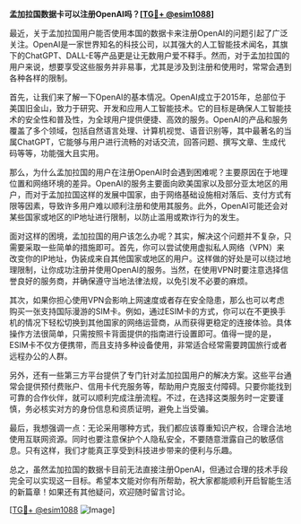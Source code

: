 **孟加拉国数据卡可以注册OpenAI吗？[[TG💪+ @esim1088](https://t.me/s/esim1088)]**

最近，关于孟加拉国用户能否使用本国的数据卡来注册OpenAI的问题引起了广泛关注。OpenAI是一家世界知名的科技公司，以其强大的人工智能技术闻名，其旗下的ChatGPT、DALL-E等产品更是让无数用户爱不释手。然而，对于孟加拉国的用户来说，想要享受这些服务并非易事，尤其是涉及到注册和使用时，常常会遇到各种各样的限制。

首先，让我们来了解一下OpenAI的基本情况。OpenAI成立于2015年，总部位于美国旧金山，致力于研究、开发和应用人工智能技术。它的目标是确保人工智能技术的安全性和普及性，为全球用户提供便捷、高效的服务。OpenAI的产品和服务覆盖了多个领域，包括自然语言处理、计算机视觉、语音识别等，其中最著名的当属ChatGPT，它能够与用户进行流畅的对话交流，回答问题、撰写文章、生成代码等等，功能强大且实用。

那么，为什么孟加拉国的用户在注册OpenAI时会遇到困难呢？主要原因在于地理位置和网络环境的差异。OpenAI的服务主要面向欧美国家以及部分亚太地区的用户，而对于孟加拉国这样的发展中国家，由于网络基础设施相对落后、支付方式有限等因素，导致许多用户难以顺利注册和使用其服务。此外，OpenAI可能还会对某些国家或地区的IP地址进行限制，以防止滥用或欺诈行为的发生。

面对这样的困境，孟加拉国的用户该怎么办呢？其实，解决这个问题并不复杂，只需要采取一些简单的措施即可。首先，你可以尝试使用虚拟私人网络（VPN）来改变你的IP地址，伪装成来自其他国家或地区的用户。这样做的好处是可以绕过地理限制，让你成功注册并使用OpenAI的服务。当然，在使用VPN时要注意选择信誉良好的服务商，并确保遵守当地法律法规，以免引发不必要的麻烦。

其次，如果你担心使用VPN会影响上网速度或者存在安全隐患，那么也可以考虑购买一张支持国际漫游的SIM卡。例如，通过ESIM卡的方式，你可以在不更换手机的情况下轻松切换到其他国家的网络运营商，从而获得更稳定的连接体验。具体操作方法很简单，只需按照卡背面提供的指南进行设置即可。值得一提的是，ESIM卡不仅方便携带，而且支持多种设备使用，非常适合经常需要跨国旅行或者远程办公的人群。

另外，还有一些第三方平台提供了专门针对孟加拉国用户的解决方案。这些平台通常会提供预付费账户、信用卡代充服务等，帮助用户克服支付障碍。只要你能找到可靠的合作伙伴，就可以顺利完成注册流程。不过，在选择这类服务时一定要谨慎，务必核实对方的身份信息和资质证明，避免上当受骗。

最后，我想强调一点：无论采用哪种方式，我们都应该尊重知识产权，合理合法地使用互联网资源。同时也要注意保护个人隐私安全，不要随意泄露自己的敏感信息。只有这样，我们才能真正享受到科技进步带来的便利与乐趣。

总之，虽然孟加拉国的数据卡目前无法直接注册OpenAI，但通过合理的技术手段完全可以实现这一目标。希望本文能对你有所帮助，祝大家都能顺利开启智能生活的新篇章！如果还有其他疑问，欢迎随时留言讨论。

[[TG💪+ @esim1088](https://t.me/s/esim1088) ![Image](https://i.postimg.cc/4NQfJmqS/Snipaste-2025-05-13-00-14-12.png)]